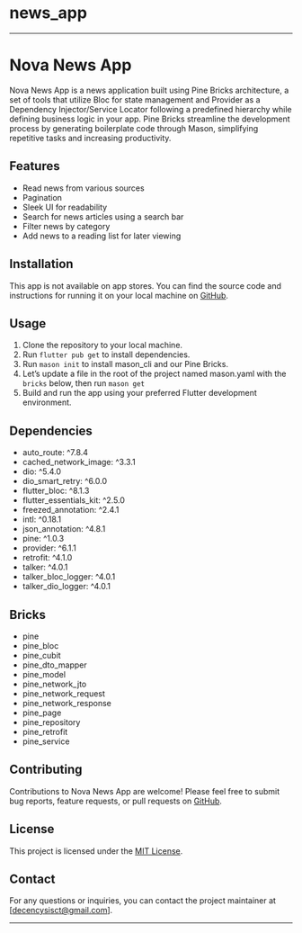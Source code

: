 # news_app

---

# Nova News App

Nova News App is a news application built using Pine Bricks architecture, a set of tools that utilize Bloc for state management and Provider as a Dependency Injector/Service Locator following a predefined hierarchy while defining business logic in your app. Pine Bricks streamline the development process by generating boilerplate code through Mason, simplifying repetitive tasks and increasing productivity.

## Features

- Read news from various sources
- Pagination
- Sleek UI for readability
- Search for news articles using a search bar
- Filter news by category
- Add news to a reading list for later viewing

## Installation

This app is not available on app stores. You can find the source code and instructions for running it on your local machine on [GitHub](https://github.com/your-username/nova-news-app).

## Usage

1. Clone the repository to your local machine.
2. Run `flutter pub get` to install dependencies.
3. Run `mason init` to install mason_cli and 
   our Pine Bricks. 
4. Let’s update a file in the root of the project 
   named mason.yaml with the `bricks` below, then run `mason get`
5. Build and run the app using your preferred 
    Flutter development environment.

## Dependencies

- auto_route: ^7.8.4
- cached_network_image: ^3.3.1
- dio: ^5.4.0
- dio_smart_retry: ^6.0.0
- flutter_bloc: ^8.1.3
- flutter_essentials_kit: ^2.5.0
- freezed_annotation: ^2.4.1
- intl: ^0.18.1
- json_annotation: ^4.8.1
- pine: ^1.0.3
- provider: ^6.1.1
- retrofit: ^4.1.0
- talker: ^4.0.1
- talker_bloc_logger: ^4.0.1
- talker_dio_logger: ^4.0.1

## Bricks

- pine
- pine_bloc
- pine_cubit
- pine_dto_mapper
- pine_model
- pine_network_jto
- pine_network_request
- pine_network_response
- pine_page
- pine_repository
- pine_retrofit
- pine_service

## Contributing

Contributions to Nova News App are welcome! Please feel free to submit bug reports, feature requests, or pull requests on [GitHub](https://github.com/Deecency/nova-news-app).

## License

This project is licensed under the [MIT License]().

## Contact

For any questions or inquiries, you can 
contact the project maintainer at 
[[decencysisct@gmail.com](mailto:decencysisct@gmail.com)].

---
